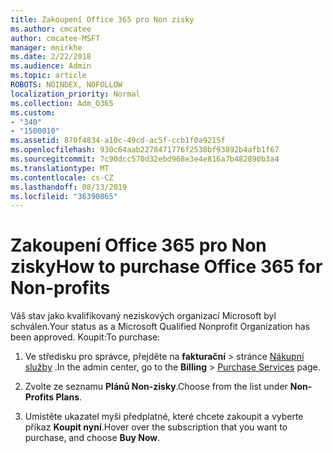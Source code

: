 ```yaml
---
title: Zakoupení Office 365 pro Non zisky
ms.author: cmcatee
author: cmcatee-MSFT
manager: mnirkhe
ms.date: 2/22/2018
ms.audience: Admin
ms.topic: article
ROBOTS: NOINDEX, NOFOLLOW
localization_priority: Normal
ms.collection: Adm_O365
ms.custom:
- "340"
- "1500010"
ms.assetid: 870f4834-a10c-49cd-ac5f-ccb1f0a9215f
ms.openlocfilehash: 930c64aab2278471776f2530bf93892b4afb1f67
ms.sourcegitcommit: 7c90dcc570d32ebd968e3e4e816a7b482890b3a4
ms.translationtype: MT
ms.contentlocale: cs-CZ
ms.lasthandoff: 08/13/2019
ms.locfileid: "36390865"
---
```

# <a name="how-to-purchase-office-365-for-non-profits"></a><span data-ttu-id="42601-102">Zakoupení Office 365 pro Non zisky</span><span class="sxs-lookup"><span data-stu-id="42601-102">How to purchase Office 365 for Non-profits</span></span>

<span data-ttu-id="42601-103">Váš stav jako kvalifikovaný neziskových organizací Microsoft byl schválen.</span><span class="sxs-lookup"><span data-stu-id="42601-103">Your status as a Microsoft Qualified Nonprofit Organization has been approved.</span></span> <span data-ttu-id="42601-104">Koupit:</span><span class="sxs-lookup"><span data-stu-id="42601-104">To purchase:</span></span>
  
1. <span data-ttu-id="42601-105">Ve středisku pro správce, přejděte na **fakturační** \> stránce [Nákupní služby](https://go.microsoft.com/fwlink/p/?linkid=868433) .</span><span class="sxs-lookup"><span data-stu-id="42601-105">In the admin center, go to the **Billing** \> [Purchase Services](https://go.microsoft.com/fwlink/p/?linkid=868433) page.</span></span>

2. <span data-ttu-id="42601-106">Zvolte ze seznamu **Plánů Non-zisky**.</span><span class="sxs-lookup"><span data-stu-id="42601-106">Choose from the list under **Non-Profits Plans**.</span></span>

3. <span data-ttu-id="42601-107">Umístěte ukazatel myši předplatné, které chcete zakoupit a vyberte příkaz **Koupit nyní**.</span><span class="sxs-lookup"><span data-stu-id="42601-107">Hover over the subscription that you want to purchase, and choose **Buy Now**.</span></span>